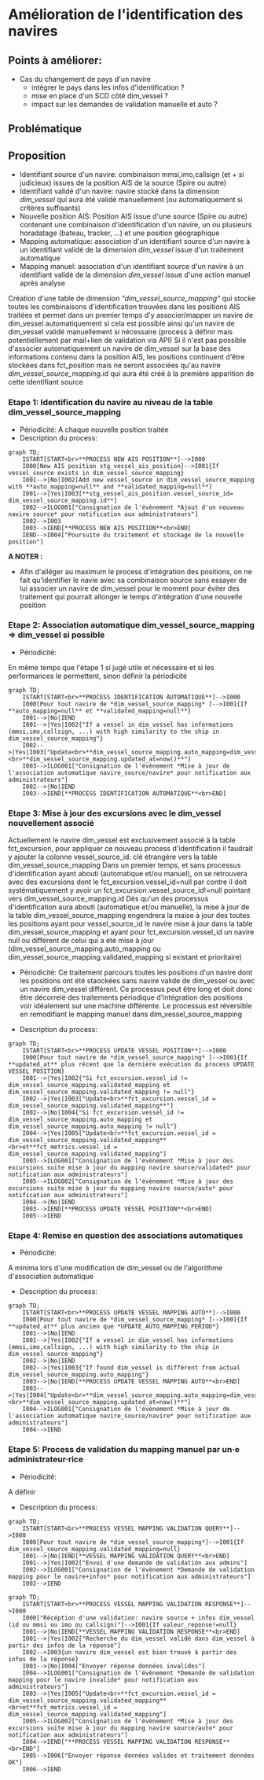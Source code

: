 # Amélioration de l'identification des navires

## Points à améliorer:

* Cas du changement de pays d'un navire
    * intégrer le pays dans les infos d'identification ?
    * mise en place d'un SCD côté dim_vessel ?
    * impact sur les demandes de validation manuelle et auto ?

## Problématique

## Proposition

* Identifiant source d'un navire: combinaison mmsi,imo,callsign (et + si judicieux) issues de la position AIS de la source (Spire ou autre)
* Identifiant validé d'un navire: navire stocké dans la dimension *dim_vessel* qui aura été validé manuellement (ou automatiquement si critères suffisants)
* Nouvelle position AIS: Position AIS issue d'une source (Spire ou autre) contenant une combinaison d'identification d'un navire, un ou plusieurs horadatage (bateau, tracker, ...) et une position géographique
* Mapping automatique: association d'un identifiant source d'un navire à un identifiant validé de la dimension *dim_vessel* issue d'un traitement automatique
* Mapping manuel: association d'un identifiant source d'un navire à un identifiant validé de la dimension *dim_vessel* issue d'une action manuel après analyse

Création d'une table de dimension *"dim_vessel_source_mapping"* qui stocke toutes les combinaisons d'identification trouvées dans les positions AIS traitées et permet dans un premier temps d'y associer/mapper un navire de dim_vessel automatiquement si cela est possible ainsi qu'un navire de dim_vessel validé manuellement si nécessaire (process à définir mais potentiellement par mail+lien de validation via API)
Si il n'est pas possible d'associer automatiquement un navire de dim_vessel sur la base des informations contenu dans la position AIS, les positions continuent d'être stockées dans fct_position mais ne seront associées qu'au navire *dim_vessel_source_mapping.id* qui aura été créé à la première apparition de cette identifiant source


### Etape 1: Identification du navire au niveau de la table dim_vessel_source_mapping
* Périodicité: A chaque nouvelle position traitée
* Description du process:
```mermaid
graph TD;
    ISTART[START<br>**PROCESS NEW AIS POSITION**]-->I000
    I000[New AIS position stg_vessel_ais_position]-->I001{If vessel_source exists in dim_vessel_source_mapping}
    I001-->|No|I002[Add new vessel_source in dim_vessel_source_mapping with **auto_mapping=null** and **validated_mapping=null**]
    I001-->|Yes|I003[**stg_vessel_ais_position.vessel_source_id= dim_vessel_source_mapping.id**]
    I002-->ILOG001["Consignation de l'évènement *Ajout d'un nouveau navire source* pour notification aux administrateurs"]
    I002-->I003
    I003-->IEND[**PROCESS NEW AIS POSITION**<br>END]
    IEND-->I004["Poursuite du traitement et stockage de la nouvelle position"]
```
**A NOTER :**
* Afin d'alléger au maximum le process d'intégration des positions, on ne fait qu'identifier le navie avec sa combinaison source sans essayer de lui associer un navire de dim_vessel pour le moment pour éviter des traitement qui pourrait allonger le temps d'intégration d'une nouvelle position
### Etape 2: Association automatique dim_vessel_source_mapping => dim_vessel si possible
* Périodicité:

En même temps que l'étape 1 si jugé utile et nécessaire et si les performances le permettent, sinon définir la périodicité
```mermaid
graph TD;
    ISTART[START<br>**PROCESS IDENTIFICATION AUTOMATIQUE**]-->I000
    I000[Pour tout navire de *dim_vessel_source_mapping* ]-->I001{If **auto_mapping=null** et **validated_mapping=null**}
    I001-->|No|IEND
    I001-->|Yes|I002{"If a vessel in dim_vessel has informations (mmsi,imo,callsign, ...) with high similarity to the ship in dim_vessel_source_mapping"}
    I002-->|Yes|I003["Update<br>**dim_vessel_source_mapping.auto_mapping=dim_vessel.id**<br>**dim_vessel_source_mapping.updated_at=now()**"]
    I003-->ILOG001["Consignation de l'évènement *Mise à jour de l'association automatique navire_source/navire* pour notification aux administrateurs"]
    I002-->|No|IEND
    I003-->IEND[**PROCESS IDENTIFICATION AUTOMATIQUE**<br>END]
```

### Etape 3: Mise à jour des excursions avec le dim_vessel nouvellement associé

Actuellement le navire dim_vessel est exclusivement associé à la table fct_excursion, pour appliquer ce nouveau process d'identification il faudrait y ajouter la colonne vessel_source_id: clé étrangère vers la table dim_vessel_source_mapping
Dans un premier temps, et sans processus d'identification ayant abouti (automatique et/ou manuel), on se retrouvera avec des excursions dont le fct_excursion.vessel_id=null par contre il doit systématiquement y avoir un fct_excursion.vessel_source_id!=null pointant vers dim_vessel_source_mapping.id
Dès qu'un des processus d'identification aura abouti (automatique et/ou manuelle), la mise à jour de la table dim_vessel_source_mapping engendrera la maise à jour des toutes les positions ayant pour vessel_source_id le navire mise à jour dans la table dim_vessel_source_mapping et ayant pour fct_excursion.vessel_id un navire null ou différent de celui qui a été mise à jour (dim_vessel_source_mapping.auto_mapping ou dim_vessel_source_mapping.validated_mapping si existant et prioritaire)

* Périodicité:
Ce traitement parcours toutes les positions d'un navire dont les positions ont été staockées sans navire valide de dim_vessel ou avec un navire dim_vessel différent.
Ce processus peut être long et doit donc être décorrelé des traitements périodique d'intégration des positions voir idéalement sur une machine différente.
Le processus est réversible en remodifiant le mapping manuel dans dim_vessel_source_mapping
 
* Description du process:
```mermaid
graph TD;
    ISTART[START<br>**PROCESS UPDATE VESSEL POSITION**]-->I000
    I000[Pour tout navire de *dim_vessel_source_mapping* ]-->I001{If **updated_at** plus récent que la dernière exécution du process UPDATE VESSEL POSITION}
    I001-->|Yes|I002{"Si fct_excursion.vessel_id != dim_vessel_source_mapping.validated_mapping et dim_vessel_source_mapping.validated_mapping != null"}
    I002-->|Yes|I003["Update<br>**fct_excursion.vessel_id = dim_vessel_source_mapping.validated_mapping**"]
    I002-->|No|I004{"Si fct_excursion.vessel_id != dim_vessel_source_mapping.auto_mapping et dim_vessel_source_mapping.auto_mapping != null"}
    I004-->|Yes|I005["Update<br>**fct_excursion.vessel_id = dim_vessel_source_mapping.validated_mapping**<br>et**fct_metrics.vessel_id = dim_vessel_source_mapping.validated_mapping"]
    I003-->ILOG001["Consignation de l'évènement *Mise à jour des excursions suite mise à jour du mapping navire source/validated* pour notification aux administrateurs"]
    I005-->ILOG002["Consignation de l'évènement *Mise à jour des excursions suite mise à jour du mapping navire source/auto* pour notification aux administrateurs"]
    I004-->|No|IEND
    I003-->IEND[**PROCESS UPDATE VESSEL POSITION**<br>END]
    I005-->IEND
```

### Etape 4: Remise en question des associations automatiques

* Périodicité:

A minima lors d'une modification de dim_vessel ou de l'algorithme d'association automatique

* Description du process:
```mermaid
graph TD;
    ISTART[START<br>**PROCESS UPDATE VESSEL MAPPING AUTO**]-->I000
    I000[Pour tout navire de *dim_vessel_source_mapping* ]-->I001{If **updated_at** plus ancien que *UPDATE_AUTO_MAPPING_PERIOD*}
    I001-->|No|IEND
    I001-->|Yes|I002{"If a vessel in dim_vessel has informations (mmsi,imo,callsign, ...) with high similarity to the ship in dim_vessel_source_mapping"}
    I002-->|No|IEND
    I002-->|Yes|I003{"If found dim_vessel is différent from actual dim_vessel_source_mapping.auto_mapping"}
    I003-->|No|IEND[**PROCESS UPDATE VESSEL MAPPING AUTO**<br>END]
    I003-->|Yes|I004["Update<br>**dim_vessel_source_mapping.auto_mapping=dim_vessel.id**<br>**dim_vessel_source_mapping.updated_at=now()**"]
    I004-->ILOG001["Consignation de l'évènement *Mise à jour de l'association automatique navire_source/navire* pour notification aux administrateurs"]
    I004-->IEND
```

### Etape 5: Process de validation du mapping manuel par un·e administrateur·rice

* Périodicité:

A définir

* Description du process:
```mermaid
graph TD;
    ISTART[START<br>**PROCESS VESSEL MAPPING VALIDATION QUERY**]-->I000
    I000[Pour tout navire de *dim_vessel_source_mapping*]-->I001{If dim_vessel_source_mapping.validated_mapping=null}
    I001-->|No|IEND[**VESSEL MAPPING VALIDATION QUERY**<br>END]
    I001-->|Yes|I002["Envoi d'une demande de validation aux admins"]
    I002-->ILOG001["Consignation de l'évènement *Demande de validation mapping pour le navire+infos* pour notification aux administrateurs"]
    I002-->IEND
```


```mermaid
graph TD;
    ISTART[START<br>**PROCESS VESSEL MAPPING VALIDATION RESPONSE**]-->I000
    I000["Récéption d'une validation: navire source + infos dim_vessel (id ou mmsi ou imo ou callsign)"]-->I001{If valeur_reponse!=null}
    I001-->|No|IEND[**VESSEL MAPPING VALIDATION RESPONSE**<br>END]
    I001-->|Yes|I002["Recherche du dim_vessel validé dans dim_vessel à partir des infos de la réponse"]
    I002-->I003{un navire dim_vessel est bien trouvé à partir des infos de la réponse}
    I003-->|No|I004["Envoyer réponse données invalides"]
    I004-->ILOG001["Consignation de l'évènement *Demande de validation mapping pour le navire invalide* pour notification aux administrateurs"]
    I003-->|Yes|I005["Update<br>**fct_excursion.vessel_id = dim_vessel_source_mapping.validated_mapping**<br>et**fct_metrics.vessel_id = dim_vessel_source_mapping.validated_mapping"]
    I005-->ILOG002["Consignation de l'évènement *Mise à jour des excursions suite mise à jour du mapping navire source/auto* pour notification aux administrateurs"]
    I004-->IEND["**PROCESS VESSEL MAPPING VALIDATION RESPONSE**<br>END"]
    I005-->I006["Envoyer réponse données valides et traitement données OK"]
    I006-->IEND
```






  
